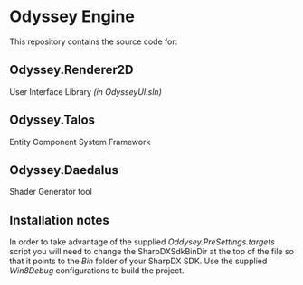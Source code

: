 # Odyssey Engine

This repository contains the source code for:

## Odyssey.Renderer2D
User Interface Library _(in OdysseyUI.sln)_

## Odyssey.Talos
Entity Component System Framework

## Odyssey.Daedalus
Shader Generator tool

## Installation notes

In order to take advantage of the supplied _Oddysey.PreSettings.targets_ script you will need to change the SharpDXSdkBinDir at the top of the file so that it points to the _Bin_ folder of your SharpDX SDK. Use the supplied _Win8Debug_ configurations to build the project.





